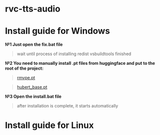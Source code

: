 # rvc-tts-audio

# Install guide for Windows

**№1 Just open the fix.bat file**

>wait until process of installing redist vsbuildtools finished

**№2 You need to manually install .pt files from huggingface and put to the root of the project:**

>[rmvpe.pt](https://huggingface.co/lj1995/VoiceConversionWebUI/resolve/main/rmvpe.pt?download=true)

>[hubert_base.pt](https://huggingface.co/lj1995/VoiceConversionWebUI/resolve/main/hubert_base.pt?download=true)

**№3 Open the install.bat file**

>after installation is complete, it starts automatically

# Install guide for Linux

